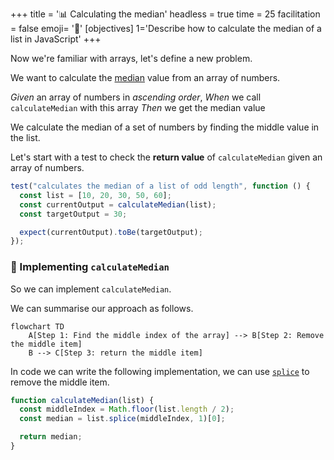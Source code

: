 +++
title = '📊 Calculating the median'
headless = true
time = 25
facilitation = false
emoji= '🧩'
[objectives]
1='Describe how to calculate the median of a list in JavaScript' 
+++

Now we're familiar with arrays, let's define a new problem.

We want to calculate the [median](https://www.bbc.co.uk/bitesize/guides/zwhgk2p/revision/2) value from an array of numbers.

_Given_ an array of numbers in _ascending order_,
_When_ we call `calculateMedian` with this array
_Then_ we get the median value

We calculate the median of a set of numbers by finding the middle value in the list.

Let's start with a test to check the **return value** of `calculateMedian` given an array of numbers.

```js
test("calculates the median of a list of odd length", function () {
  const list = [10, 20, 30, 50, 60];
  const currentOutput = calculateMedian(list);
  const targetOutput = 30;

  expect(currentOutput).toBe(targetOutput);
});
```

### 🔨 Implementing `calculateMedian`

So we can implement `calculateMedian`.

We can summarise our approach as follows.

```mermaid
flowchart TD
    A[Step 1: Find the middle index of the array] --> B[Step 2: Remove the middle item]
    B --> C[Step 3: return the middle item]
```

In code we can write the following implementation, we can use [`splice`](https://developer.mozilla.org/en-US/docs/Web/JavaScript/Reference/Global_Objects/Array/splice) to remove the middle item.

```js
function calculateMedian(list) {
  const middleIndex = Math.floor(list.length / 2);
  const median = list.splice(middleIndex, 1)[0];

  return median;
}
```
